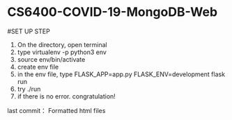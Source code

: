 # CS6400-COVID-19-MongoDB-Web
#SET UP STEP
1. On the directory, open terminal
2. type virtualenv -p python3 env
3. source env/bin/activate
4. create env file
5. in the env file, type FLASK_APP=app.py FLASK_ENV=development flask run
6. try ./run
7. if there is no error. congratulation!

last commit： Formatted html files
